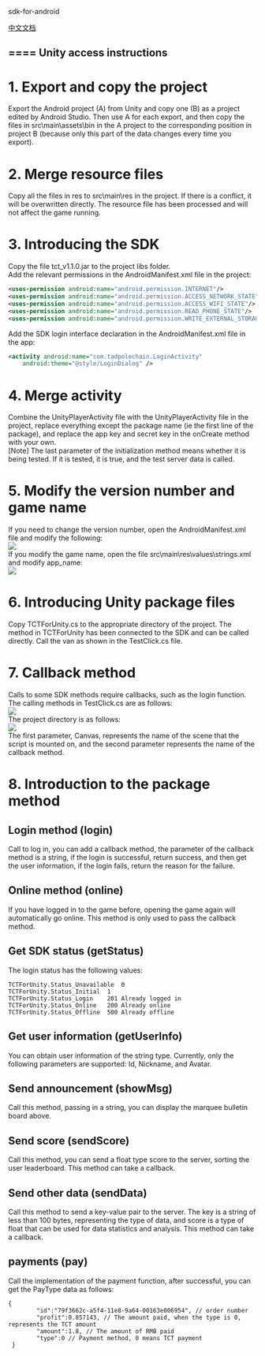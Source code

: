 sdk-for-android

[中文文档](./README.md "中文文档")

====
Unity access instructions
----

# 1. Export and copy the project
Export the Android project (A) from Unity and copy one (B) as a project edited by Android Studio. Then use A for each export, and then copy the files in src\main\assets\bin in the A project to the corresponding position in project B (because only this part of the data changes every time you export).
# 2. Merge resource files
Copy all the files in res to src\main\res in the project. If there is a conflict, it will be overwritten directly. The resource file has been processed and will not affect the game running.
# 3. Introducing the SDK
Copy the file tct_v1.1.0.jar to the project libs folder. <br>
Add the relevant permissions in the AndroidManifest.xml file in the project:<br>

```xml
<uses-permission android:name="android.permission.INTERNET"/>
<uses-permission android:name="android.permission.ACCESS_NETWORK_STATE"/>
<uses-permission android:name="android.permission.ACCESS_WIFI_STATE"/>
<uses-permission android:name="android.permission.READ_PHONE_STATE"/>
<uses-permission android:name="android.permission.WRITE_EXTERNAL_STORAGE"/>
```

Add the SDK login interface declaration in the AndroidManifest.xml file in the app:<br>

```xml
<activity android:name="com.tadpolechain.LoginActivity"
    android:theme="@style/LoginDialog" />
```

# 4. Merge activity
Combine the UnityPlayerActivity file with the UnityPlayerActivity file in the project, replace everything except the package name (ie the first line of the package), and replace the app key and secret key in the onCreate method with your own. <br>
[Note] The last parameter of the initialization method means whether it is being tested. If it is tested, it is true, and the test server data is called.
# 5. Modify the version number and game name
If you need to change the version number, open the AndroidManifest.xml file and modify the following:<br>
![](http://img.suncity.ink/github/2018/05/git_0001.png) <br>
If you modify the game name, open the file src\main\res\values\strings.xml and modify app_name:<br>![](http://img.suncity.ink/github/2018/05/git_0002.png) 
# 6. Introducing Unity package files
Copy TCTForUnity.cs to the appropriate directory of the project. The method in TCTForUnity has been connected to the SDK and can be called directly. Call the van as shown in the TestClick.cs file.
# 7. Callback method
Calls to some SDK methods require callbacks, such as the login function. The calling methods in TestClick.cs are as follows:<br>
![](http://img.suncity.ink/github/2018/05/git_0003.png)<br>
The project directory is as follows:<br>
![](http://img.suncity.ink/github/2018/05/git_0004.png)<br>
The first parameter, Canvas, represents the name of the scene that the script is mounted on, and the second parameter represents the name of the callback method.
# 8. Introduction to the package method
## Login method (login)
Call to log in, you can add a callback method, the parameter of the callback method is a string, if the login is successful, return success, and then get the user information, if the login fails, return the reason for the failure.
## Online method (online)
If you have logged in to the game before, opening the game again will automatically go online. This method is only used to pass the callback method.
## Get SDK status (getStatus)
The login status has the following values:<br>
```table
TCTForUnity.Status_Unavailable	0	
TCTForUnity.Status_Initial	1	
TCTForUnity.Status_Login	201	Already logged in
TCTForUnity.Status_Online	200	Already online
TCTForUnity.Status_Offline	500	Already offline
```

## Get user information (getUserInfo)
You can obtain user information of the string type. Currently, only the following parameters are supported: Id, Nickname, and Avatar.
## Send announcement (showMsg)
Call this method, passing in a string, you can display the marquee bulletin board above.
## Send score (sendScore)
Call this method, you can send a float type score to the server, sorting the user leaderboard. This method can take a callback.
## Send other data (sendData)
Call this method to send a key-value pair to the server. The key is a string of less than 100 bytes, representing the type of data, and score is a type of float that can be used for data statistics and analysis. This method can take a callback.
## payments (pay)
Call the implementation of the payment function, after successful, you can get the PayType data as follows:
```
{
        "id":"79f3662c-a5f4-11e8-9a64-00163e006954", // order number
        "profit":0.857143, // The amount paid, when the type is 0, represents the TCT amount
        "amount":1.8, // The amount of RMB paid
        "type":0 // Payment method, 0 means TCT payment
 }
```
